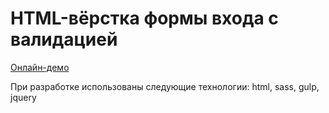 # HTML-вёрстка формы входа с валидацией

[Онлайн-демо](https://kudryavtsevsr.github.io/form-layout-demo/)

При разработке использованы следующие технологии: html, sass, gulp, jquery
